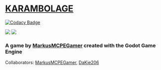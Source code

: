 # [KARAMBOLAGE](https://markusmcpegamer.github.io/Karambolage "GitHub Webpage")

[![Codacy Badge](https://api.codacy.com/project/badge/Grade/f1df48c8343549d69d7e80b8b6a36cf2)](https://app.codacy.com/app/MarkusMCPEGamer/Karambolage?utm_source=github.com&utm_medium=referral&utm_content=MarkusMCPEGamer/Karambolage&utm_campaign=Badge_Grade_Dashboard)

![](https://img.shields.io/github/license/markusmcpegamer/karambolage)
![](https://img.shields.io/github/repo-size/markusmcpegamer/karambolage)
### A game by [MarkusMCPEGamer](https://github.com/MarkusMCPEGamer "GitHub") created with the Godot Game Engine


Collaborators: [MarkusMCPEGamer](https://github.com/MarkusMCPEGamer "GitHub"), [DaKie206](https://github.com/DaKie206 "GitHub")
